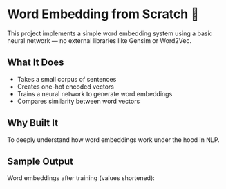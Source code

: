 # Word Embedding from Scratch 🧠

This project implements a simple word embedding system using a basic neural network — no external libraries like Gensim or Word2Vec.

##  What It Does
- Takes a small corpus of sentences
- Creates one-hot encoded vectors
- Trains a neural network to generate word embeddings
- Compares similarity between word vectors

##  Why Built It
To deeply understand how word embeddings work under the hood in NLP.

##  Sample Output
Word embeddings after training (values shortened):
